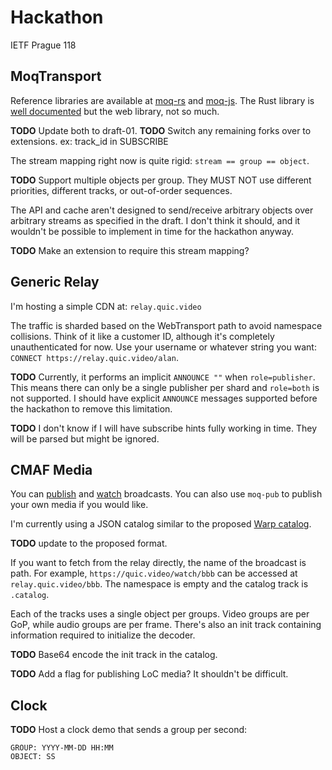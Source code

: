 # Hackathon

IETF Prague 118

## MoqTransport

Reference libraries are available at [moq-rs](https://github.com/kixelated/moq-rs) and [moq-js](https://github.com/kixelated/moq-js). The Rust library is [well documented](https://docs.rs/moq-transport/latest/moq_transport/) but the web library, not so much.

**TODO** Update both to draft-01.
**TODO** Switch any remaining forks over to extensions. ex: track_id in SUBSCRIBE

The stream mapping right now is quite rigid: `stream == group == object`.

**TODO** Support multiple objects per group. They MUST NOT use different priorities, different tracks, or out-of-order sequences.

The API and cache aren't designed to send/receive arbitrary objects over arbitrary streams as specified in the draft. I don't think it should, and it wouldn't be possible to implement in time for the hackathon anyway.

**TODO** Make an extension to require this stream mapping?

## Generic Relay

I'm hosting a simple CDN at: `relay.quic.video`

The traffic is sharded based on the WebTransport path to avoid namespace collisions. Think of it like a customer ID, although it's completely unauthenticated for now. Use your username or whatever string you want: `CONNECT https://relay.quic.video/alan`.

**TODO** Currently, it performs an implicit `ANNOUNCE ""` when `role=publisher`. This means there can only be a single publisher per shard and `role=both` is not supported. I should have explicit `ANNOUNCE` messages supported before the hackathon to remove this limitation.

**TODO** I don't know if I will have subscribe hints fully working in time. They will be parsed but might be ignored.

## CMAF Media

You can [publish](https://quic.video/publish) and [watch](https://quic.video/watch) broadcasts.
You can also use `moq-pub` to publish your own media if you would like.

I'm currently using a JSON catalog similar to the proposed [Warp catalog](https://datatracker.ietf.org/doc/draft-wilaw-moq-catalogformat/).

**TODO** update to the proposed format.

If you want to fetch from the relay directly, the name of the broadcast is path. For example, `https://quic.video/watch/bbb` can be accessed at `relay.quic.video/bbb`. The namespace is empty and the catalog track is `.catalog`.

Each of the tracks uses a single object per groups. Video groups are per GoP, while audio groups are per frame. There's also an init track containing information required to initialize the decoder.

**TODO** Base64 encode the init track in the catalog.

**TODO** Add a flag for publishing LoC media? It shouldn't be difficult.

## Clock

**TODO** Host a clock demo that sends a group per second:

```
GROUP: YYYY-MM-DD HH:MM
OBJECT: SS
```
